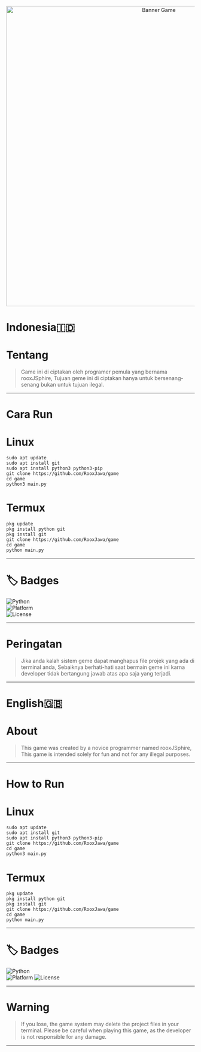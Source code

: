 <p align="center">
  <img src="https://c.top4top.io/p_3535cjcz50.png" alt="Banner Game" width="800"/>
</p>

# Indonesia🇮🇩
# Tentang
 > Game ini di ciptakan oleh programer pemula yang bernama rooxJSphire,
 > Tujuan geme ini di ciptakan hanya untuk bersenang-senang bukan untuk tujuan ilegal.
 
 ---
 
# Cara Run
 # Linux
    sudo apt update
    sudo apt install git
    sudo apt install python3 python3-pip
    git clone https://github.com/RooxJawa/game
    cd game
    python3 main.py
 # Termux
    pkg update
    pkg install python git     
    pkg install git
    git clone https://github.com/RooxJawa/game
    cd game
    python main.py
    
---
 
# 🏷️ Badges
![Python](https://img.shields.io/badge/Python-3.8%2B-blue?logo=python)  
![Platform](https://img.shields.io/badge/Platform-Linux%20%7C%20Termux%20%7C%20Windows-green)  
![License](https://img.shields.io/badge/License-MIT-yellow)

---

# Peringatan
> Jika anda kalah sistem geme dapat manghapus file projek yang ada di terminal anda,
> Sebaiknya berhati-hati saat bermain geme ini karna developer tidak bertangung jawab atas apa saja yang terjadi.

---
 

# English🇬🇧
# About
> This game was created by a novice programmer named rooxJSphire,
> This game is intended solely for fun and not for any illegal purposes.

---
 
# How to Run
 # Linux
    sudo apt update
    sudo apt install git
    sudo apt install python3 python3-pip
    git clone https://github.com/RooxJawa/game
    cd game
    python3 main.py
 # Termux
    pkg update
    pkg install python git     
    pkg install git
    git clone https://github.com/RooxJawa/game
    cd game
    python main.py
    
---
 
# 🏷️ Badges
![Python](https://img.shields.io/badge/Python-3.8%2B-blue?logo=python)  
![Platform](https://img.shields.io/badge/Platform-Linux%20%7C%20Termux%20%7C%20Windows-green)
![License](https://img.shields.io/badge/License-MIT-yellow)

---

# Warning
> If you lose, the game system may delete the project files in your terminal.
> Please be careful when playing this game, as the developer is not responsible for any damage.

---
 
